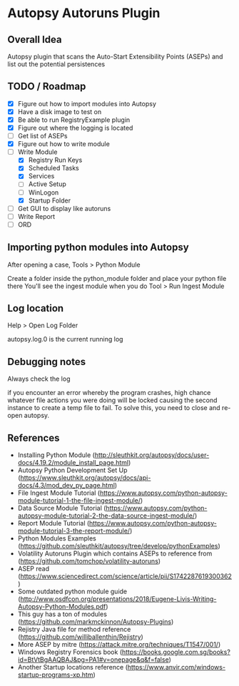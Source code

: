 # Autopsy Autoruns Plugin

## Overall Idea
Autopsy plugin that scans the Auto-Start Extensibility Points (ASEPs) and list out the potential persistences

## TODO / Roadmap
- [x] Figure out how to import modules into Autopsy
- [x] Have a disk image to test on
- [x] Be able to run RegistryExample plugin
- [x] Figure out where the logging is located
- [ ] Get list of ASEPs
- [x] Figure out how to write module
- [ ] Write Module
	- [x] Registry Run Keys
    - [x] Scheduled Tasks
    - [x] Services
    - [ ] Active Setup
    - [ ] WinLogon
    - [x] Startup Folder
- [ ] Get GUI to display like autoruns
- [ ] Write Report
- [ ] ORD

## Importing python modules into Autopsy
After opening a case, Tools > Python Module

Create a folder inside the python_module folder and place your python file there
You'll see the ingest module when you do Tool > Run Ingest Module

## Log location
Help > Open Log Folder

autopsy.log.0 is the current running log

## Debugging notes

Always check the log

if you encounter an error whereby the program crashes, high chance whatever file actions you were doing will be locked causing the second instance to create a temp file to fail. To solve this, you need to close and re-open autopsy.

## References
- Installing Python Module (http://sleuthkit.org/autopsy/docs/user-docs/4.19.2/module_install_page.html)
- Autopsy Python Development Set Up (https://www.sleuthkit.org/autopsy/docs/api-docs/4.3/mod_dev_py_page.html)
- File Ingest Module Tutorial (https://www.autopsy.com/python-autopsy-module-tutorial-1-the-file-ingest-module/)
- Data Source Module Tutorial (https://www.autopsy.com/python-autopsy-module-tutorial-2-the-data-source-ingest-module/)
- Report Module Tutorial (https://www.autopsy.com/python-autopsy-module-tutorial-3-the-report-module/)
- Python Modules Examples (https://github.com/sleuthkit/autopsy/tree/develop/pythonExamples)
- Volatility Autoruns Plugin which contains ASEPs to reference from (https://github.com/tomchop/volatility-autoruns)
- ASEP read (https://www.sciencedirect.com/science/article/pii/S1742287619300362)
- Some outdated python module guide (http://www.osdfcon.org/presentations/2018/Eugene-Livis-Writing-Autopsy-Python-Modules.pdf)
- This guy has a ton of modules (https://github.com/markmckinnon/Autopsy-Plugins)
- Rejistry Java file for method reference (https://github.com/williballenthin/Rejistry)
- More ASEP by mitre (https://attack.mitre.org/techniques/T1547/001/)
- Windows Registry Forensics book (https://books.google.com.sg/books?id=BtVtBgAAQBAJ&pg=PA1#v=onepage&q&f=false)
- Another Startup locations reference (https://www.anvir.com/windows-startup-programs-xp.htm)